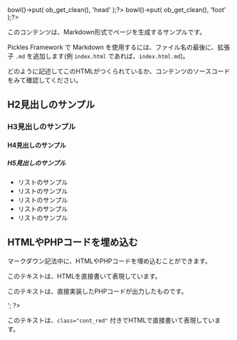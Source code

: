 <?php ob_start(); ?><link rel="stylesheet" href="./3_files/style.css" /><?php $px->bowl()->put( ob_get_clean(), 'head' );?>
<?php ob_start(); ?><script src="./3_files/script.js"></script><?php $px->bowl()->put( ob_get_clean(), 'foot' );?>

このコンテンツは、Markdown形式でページを生成するサンプルです。

Pickles Framework で Markdown を使用するには、ファイル名の最後に、拡張子 `.md` を追加します(例 `index.html` であれば、`index.html.md`)。

どのように記述してこのHTMLがつくられているか、コンテンツのソースコードをみて確認してください。

<!-- autoindex -->


## H2見出しのサンプル

### H3見出しのサンプル

#### H4見出しのサンプル

##### H5見出しのサンプル

- リストのサンプル
- リストのサンプル
- リストのサンプル
- リストのサンプル
- リストのサンプル


## HTMLやPHPコードを埋め込む

マークダウン記法中に、HTMLやPHPコードを埋め込むことができます。

<p>このテキストは、HTMLを直接書いて表現しています。</p>

<?php
print '<p>このテキストは、直接実装したPHPコードが出力したものです。</p>';
?>

<p class="cont_red">このテキストは、<code>class="cont_red"</code> 付きでHTMLで直接書いて表現しています。</p>
